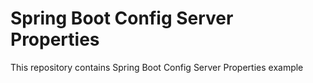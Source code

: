 # Spring Boot Config Server Properties
This repository contains Spring Boot Config Server Properties example
